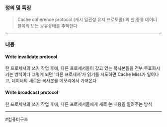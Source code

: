 ### 정의 및 특징
>Cache coherence protocol (캐시 일관성 유지 프로토콜) 의 한 종류
>데이터 블록의 모든 공유상태를 추척한다
---
### 내용
#### Write invalidate protocol
한 프로세서의 쓰기 작업 후에, 다른 프로세서들이 갖고 있는 복사본들을 전부 무효화시키는 방식이다
그렇게 되면 '다른 프로세서'가 읽기를 시도하면 Cache Miss가 일어나고, 데이터의 새로운 복사본을 메모리에서 가져온다

#### Write broadcast protocol
한 프로세서의 쓰기 작업 후에, 다른 프로세서들에게 새로 쓴 내용을 알려주는 방식

---
#컴퓨터구조 